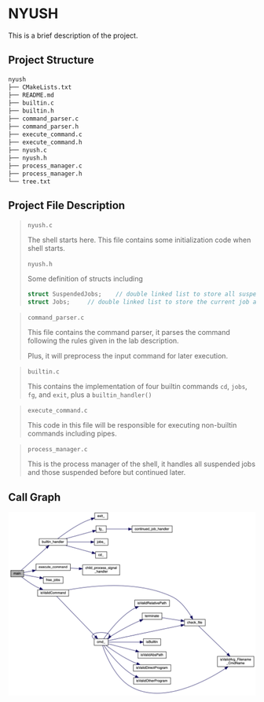 # NYUSH

This is a brief description of the project.

## Project Structure
```
nyush
├── CMakeLists.txt
├── README.md
├── builtin.c
├── builtin.h
├── command_parser.c
├── command_parser.h
├── execute_command.c
├── execute_command.h
├── nyush.c
├── nyush.h
├── process_manager.c
├── process_manager.h
└── tree.txt
```

## Project File Description
> ```nyush.c```
> 
> The shell starts here. This file contains some initialization code when shell starts.
>
> ```nyush.h```
>
> Some definition of structs including
> ```c
> struct SuspendedJobs;    // double linked list to store all suspended jobs
> struct Jobs;     // double linked list to store the current job after each input
>```

> ```command_parser.c```
> 
> This file contains the command parser, it parses the command following the rules given in the lab description.
> 
> Plus, it will preprocess the input command for later execution.
>
>

> ```builtin.c```
>
> This contains the implementation of four builtin commands ```cd```, ```jobs```, ```fg```, and ```exit```, 
> plus a ```builtin_handler()```
>

> ```execute_command.c```
> 
> This code in this file will be responsible for executing non-builtin commands including pipes.
>


> ```process_manager.c```
>
> This is the process manager of the shell, it handles all suspended jobs and those suspended before but continued later.

## Call Graph

![](https://github.com/edsn60/nyush/blob/add_readme/Call_Graph.png)
